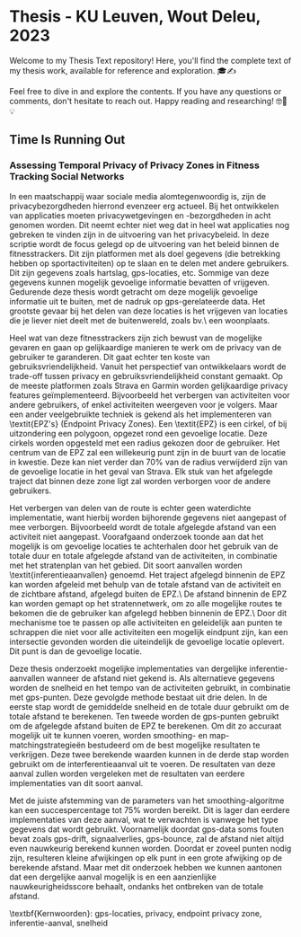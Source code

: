 # Thesis - KU Leuven, Wout Deleu, 2023

Welcome to my Thesis Text repository! Here, you'll find the complete text of my thesis work, available for reference and exploration. 🎓✍️

Feel free to dive in and explore the contents. If you have any questions or comments, don't hesitate to reach out. Happy reading and researching! 🤓📖💡

## Time Is Running Out

### Assessing Temporal Privacy of Privacy Zones in Fitness Tracking Social Networks

In een maatschappij waar sociale media alomtegenwoordig is, zijn de
privacybezorgdheden hierrond evenzeer erg actueel. Bij het ontwikkelen van
applicaties moeten privacywetgevingen en -bezorgdheden in acht genomen worden.
Dit neemt echter niet weg dat in heel wat applicaties nog gebreken te vinden
zijn in de uitvoering van het privacybeleid. In deze scriptie wordt de focus
gelegd op de uitvoering van het beleid binnen de fitnesstrackers. Dit zijn
platformen met als doel gegevens (die betrekking hebben op sportactiviteiten)
op te slaan en te delen met andere gebruikers. Dit zijn gegevens zoals
hartslag, gps-locaties, etc. Sommige van deze gegevens kunnen mogelijk
gevoelige informatie bevatten of vrijgeven. Gedurende deze thesis wordt
getracht om deze mogelijk gevoelige informatie uit te buiten, met de nadruk op
gps-gerelateerde data. Het grootste gevaar bij het delen van deze locaties is
het vrijgeven van locaties die je liever niet deelt met de buitenwereld, zoals
bv.\ een woonplaats.

Heel wat van deze fitnesstrackers zijn zich bewust van de mogelijke gevaren en
gaan op gelijkaardige manieren te werk om de privacy van de gebruiker te
garanderen. Dit gaat echter ten koste van gebruiksvriendelijkheid. Vanuit het
perspectief van ontwikkelaars wordt de trade-off tussen privacy en
gebruiksvriendelijkheid constant gemaakt. Op de meeste platformen zoals Strava
en Garmin worden gelijkaardige privacy features geïmplementeerd. Bijvoorbeeld
het verbergen van activiteiten voor andere gebruikers, of enkel activiteiten
weergeven voor je volgers. Maar een ander veelgebruikte techniek is gekend als
het implementeren van \textit{EPZ's} (Endpoint Privacy Zones). Een \textit{EPZ}
is een cirkel, of bij uitzondering een polygoon, opgezet rond een gevoelige
locatie. Deze cirkels worden opgesteld met een radius gekozen door de
gebruiker. Het centrum van de EPZ zal een willekeurig punt zijn in de buurt van
de locatie in kwestie. Deze kan niet verder dan 70\% van de radius verwijderd
zijn van de gevoelige locatie in het geval van Strava. Elk stuk van het
afgelegde traject dat binnen deze zone ligt zal worden verborgen voor de andere
gebruikers.

Het verbergen van delen van de route is echter geen waterdichte implementatie,
want hierbij worden bijhorende gegevens niet aangepast of mee verborgen.
Bijvoorbeeld wordt de totale afgelegde afstand van een activiteit niet
aangepast. Voorafgaand onderzoek toonde aan dat het mogelijk is om gevoelige
locaties te achterhalen door het gebruik van de totale duur en totale afgelegde
afstand van de activiteiten, in combinatie met het stratenplan van het gebied.
Dit soort aanvallen worden \textit{inferentieaanvallen} genoemd. Het traject
afgelegd binnenin de EPZ kan worden afgeleid met behulp van de totale afstand
van de activiteit en de zichtbare afstand, afgelegd buiten de EPZ.\ De afstand
binnenin de EPZ kan worden gemapt op het stratennetwerk, om zo alle mogelijke
routes te bekomen die de gebruiker kan afgelegd hebben binnenin de EPZ.\ Door
dit mechanisme toe te passen op alle activiteiten en geleidelijk aan punten te
schrappen die niet voor alle activiteiten een mogelijk eindpunt zijn, kan een
intersectie gevonden worden die uiteindelijk de gevoelige locatie oplevert. Dit
punt is dan de gevoelige locatie.

Deze thesis onderzoekt mogelijke implementaties van dergelijke
inferentie-aanvallen wanneer de afstand niet gekend is. Als alternatieve
gegevens worden de snelheid en het tempo van de activiteiten gebruikt, in
combinatie met gps-punten. Deze gevolgde methode bestaat uit drie delen. In de
eerste stap wordt de gemiddelde snelheid en de totale duur gebruikt om de
totale afstand te berekenen. Ten tweede worden de gps-punten gebruikt om de
afgelegde afstand buiten de EPZ te berekenen. Om dit zo accuraat mogelijk uit
te kunnen voeren, worden smoothing- en map-matchingstrategieën bestudeerd om de
best mogelijke resultaten te verkrijgen. Deze twee berekende waarden kunnen in
de derde stap worden gebruikt om de interferentieaanval uit te voeren. De
resultaten van deze aanval zullen worden vergeleken met de resultaten van
eerdere implementaties van dit soort aanval.

Met de juiste afstemming van de parameters van het smoothing-algoritme kan een
succespercentage tot 75\% worden bereikt. Dit is lager dan eerdere
implementaties van deze aanval, wat te verwachten is vanwege het type gegevens
dat wordt gebruikt. Voornamelijk doordat gps-data soms fouten bevat zoals
gps-drift, signaalverlies, gps-bounce, zal de afstand niet altijd even
nauwkeurig berekend kunnen worden. Doordat er zoveel punten nodig zijn,
resulteren kleine afwijkingen op elk punt in een grote afwijking op de
berekende afstand. Maar met dit onderzoek hebben we kunnen aantonen dat een
dergelijke aanval mogelijk is en een aanzienlijke nauwkeurigheidsscore behaalt,
ondanks het ontbreken van de totale afstand.

\textbf{Kernwoorden}: gps-locaties, privacy, endpoint privacy zone,
inferentie-aanval, snelheid
